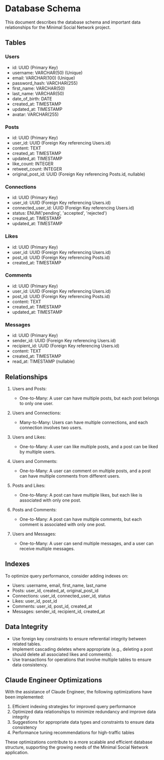 # Database Schema

This document describes the database schema and important data relationships for the Minimal Social Network project.

## Tables

### Users
- id: UUID (Primary Key)
- username: VARCHAR(50) (Unique)
- email: VARCHAR(100) (Unique)
- password_hash: VARCHAR(255)
- first_name: VARCHAR(50)
- last_name: VARCHAR(50)
- date_of_birth: DATE
- created_at: TIMESTAMP
- updated_at: TIMESTAMP
- avatar: VARCHAR(255)

### Posts
- id: UUID (Primary Key)
- user_id: UUID (Foreign Key referencing Users.id)
- content: TEXT
- created_at: TIMESTAMP
- updated_at: TIMESTAMP
- like_count: INTEGER
- retweet_count: INTEGER
- original_post_id: UUID (Foreign Key referencing Posts.id, nullable)

### Connections
- id: UUID (Primary Key)
- user_id: UUID (Foreign Key referencing Users.id)
- connected_user_id: UUID (Foreign Key referencing Users.id)
- status: ENUM('pending', 'accepted', 'rejected')
- created_at: TIMESTAMP
- updated_at: TIMESTAMP

### Likes
- id: UUID (Primary Key)
- user_id: UUID (Foreign Key referencing Users.id)
- post_id: UUID (Foreign Key referencing Posts.id)
- created_at: TIMESTAMP

### Comments
- id: UUID (Primary Key)
- user_id: UUID (Foreign Key referencing Users.id)
- post_id: UUID (Foreign Key referencing Posts.id)
- content: TEXT
- created_at: TIMESTAMP
- updated_at: TIMESTAMP

### Messages
- id: UUID (Primary Key)
- sender_id: UUID (Foreign Key referencing Users.id)
- recipient_id: UUID (Foreign Key referencing Users.id)
- content: TEXT
- created_at: TIMESTAMP
- read_at: TIMESTAMP (nullable)

## Relationships

1. Users and Posts:
   - One-to-Many: A user can have multiple posts, but each post belongs to only one user.

2. Users and Connections:
   - Many-to-Many: Users can have multiple connections, and each connection involves two users.

3. Users and Likes:
   - One-to-Many: A user can like multiple posts, and a post can be liked by multiple users.

4. Users and Comments:
   - One-to-Many: A user can comment on multiple posts, and a post can have multiple comments from different users.

5. Posts and Likes:
   - One-to-Many: A post can have multiple likes, but each like is associated with only one post.

6. Posts and Comments:
   - One-to-Many: A post can have multiple comments, but each comment is associated with only one post.

7. Users and Messages:
   - One-to-Many: A user can send multiple messages, and a user can receive multiple messages.

## Indexes

To optimize query performance, consider adding indexes on:
- Users: username, email, first_name, last_name
- Posts: user_id, created_at, original_post_id
- Connections: user_id, connected_user_id, status
- Likes: user_id, post_id
- Comments: user_id, post_id, created_at
- Messages: sender_id, recipient_id, created_at

## Data Integrity

- Use foreign key constraints to ensure referential integrity between related tables.
- Implement cascading deletes where appropriate (e.g., deleting a post should delete all associated likes and comments).
- Use transactions for operations that involve multiple tables to ensure data consistency.

## Claude Engineer Optimizations

With the assistance of Claude Engineer, the following optimizations have been implemented:

1. Efficient indexing strategies for improved query performance
2. Optimized data relationships to minimize redundancy and improve data integrity
3. Suggestions for appropriate data types and constraints to ensure data consistency
4. Performance tuning recommendations for high-traffic tables

These optimizations contribute to a more scalable and efficient database structure, supporting the growing needs of the Minimal Social Network application.